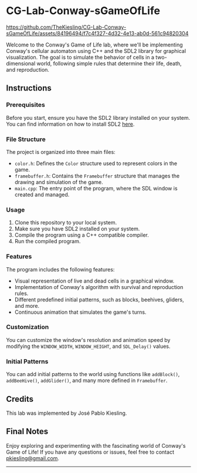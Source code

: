 # CG-Lab-Conway-sGameOfLife

https://github.com/TheKiesling/CG-Lab-Conway-sGameOfLife/assets/84196494/f7c4f327-4d32-4e13-ab0d-561c94820304

Welcome to the Conway's Game of Life lab, where we'll be implementing Conway's cellular automaton using C++ and the SDL2 library for graphical visualization. The goal is to simulate the behavior of cells in a two-dimensional world, following simple rules that determine their life, death, and reproduction.

## Instructions

### Prerequisites

Before you start, ensure you have the SDL2 library installed on your system. You can find information on how to install SDL2 [here](https://wiki.libsdl.org/Installation).

### File Structure

The project is organized into three main files:

- `color.h`: Defines the `Color` structure used to represent colors in the game.
- `framebuffer.h`: Contains the `Framebuffer` structure that manages the drawing and simulation of the game.
- `main.cpp`: The entry point of the program, where the SDL window is created and managed.

### Usage

1. Clone this repository to your local system.
2. Make sure you have SDL2 installed on your system.
3. Compile the program using a C++ compatible compiler.
4. Run the compiled program.

### Features

The program includes the following features:

- Visual representation of live and dead cells in a graphical window.
- Implementation of Conway's algorithm with survival and reproduction rules.
- Different predefined initial patterns, such as blocks, beehives, gliders, and more.
- Continuous animation that simulates the game's turns.

### Customization

You can customize the window's resolution and animation speed by modifying the `WINDOW_WIDTH`, `WINDOW_HEIGHT`, and `SDL_Delay()` values.

### Initial Patterns

You can add initial patterns to the world using functions like `addBlock()`, `addBeeHive()`, `addGlider()`, and many more defined in `Framebuffer`.

## Credits

This lab was implemented by José Pablo Kiesling.

## Final Notes

Enjoy exploring and experimenting with the fascinating world of Conway's Game of Life! If you have any questions or issues, feel free to contact pkiesling@gmail.com.

---
